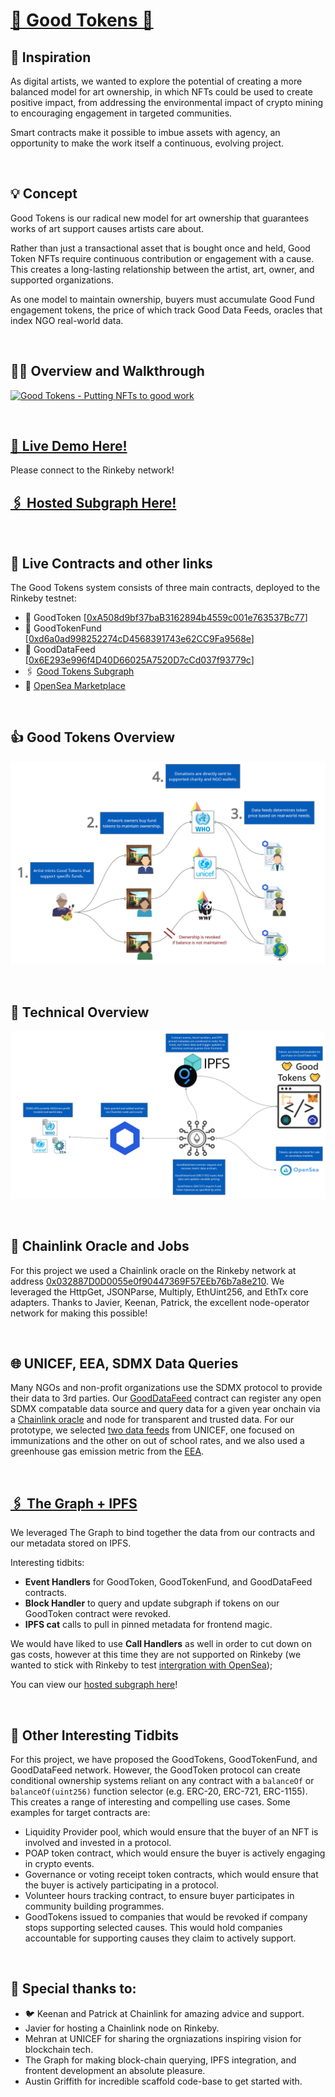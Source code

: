# [🤝 Good Tokens 🤝](https://good-tokens.surge.sh/)

## 💭 Inspiration

As digital artists, we wanted to explore the potential of creating a more balanced model for art ownership, in which NFTs could be used to create positive impact, from addressing the environmental impact of crypto mining to encouraging engagement in targeted communities.

Smart contracts make it possible to imbue assets with agency, an opportunity to make the work itself a continuous, evolving project.

<br/>

## 💡 Concept

Good Tokens is our radical new model for art ownership that guarantees works of art support causes artists care about.

Rather than just a transactional asset that is bought once and held, Good Token NFTs require continuous contribution or engagement with a cause. This creates a long-lasting relationship between the artist, art, owner, and supported organizations.

As one model to maintain ownership, buyers must accumulate Good Fund engagement tokens, the price of which track Good Data Feeds, oracles that index NGO real-world data.


<br/>

## 👨‍🎨 Overview and Walkthrough
[![Good Tokens - Putting NFTs to good work](https://img.youtube.com/vi/HPe-l8ncYFY/0.jpg)](https://www.youtube.com/watch?v=HPe-l8ncYFY)

<br/>


## [🏁 Live Demo Here!](https://good-tokens.surge.sh/)
Please connect to the Rinkeby network! 
## [🖇️ Hosted Subgraph Here!](https://thegraph.com/explorer/subgraph/jasperdegens/good-tokens)

<br/>

## 🔨 Live Contracts and other links

The Good Tokens system consists of three main contracts, deployed to the Rinkeby testnet:
  - 📝 GoodToken  [[0xA508d9bf37baB3162894b4559c001e763537Bc77](https://rinkeby.etherscan.io/address/0xa508d9bf37bab3162894b4559c001e763537bc77)]
  - 📝 GoodTokenFund  [[0xd6a0ad998252274cD4568391743e62CC9Fa9568e](https://rinkeby.etherscan.io/address/0xd6a0ad998252274cD4568391743e62CC9Fa9568e)]
  - 📝 GoodDataFeed  [[0x6E293e996f4D40D66025A7520D7cCd037f93779c](https://rinkeby.etherscan.io/address/0x6E293e996f4D40D66025A7520D7cCd037f93779c)]
  - 🖇️ [Good Tokens Subgraph](https://thegraph.com/explorer/subgraph/jasperdegens/good-tokens)
  - 🌊 [OpenSea Marketplace](https://testnets.opensea.io/collection/goodtokens)

<br/>

## 👍 Good Tokens Overview
![Good Token Overview](https://raw.githubusercontent.com/jasperdegens/scaffold-eth/389679d08a84bfd9a186f4525ff2cd654bee4dfb/packages/react-app/public/GoodTokens.png)

<br/>

## 🦾 Technical Overview
![Technical Overview](https://raw.githubusercontent.com/jasperdegens/scaffold-eth/good-tokens/packages/react-app/public/GoodTokensTechnical.png)


<br/>

## 🔗 Chainlink Oracle and Jobs

For this project we used a Chainlink oracle on the Rinkeby network at address [0x032887D0D0055e0f90447369F57EEb76b7a8e210](https://rinkeby.etherscan.io/address/0x032887D0D0055e0f90447369F57EEb76b7a8e210). We leveraged the HttpGet, JSONParse,  Multiply, EthUint256, and EthTx core adapters. Thanks to Javier, Keenan, Patrick, the excellent node-operator network for making this possible!


<br/>

## 🌐 UNICEF, EEA, SDMX Data Queries
Many NGOs and non-profit organizations use the SDMX protocol to provide their data to 3rd parties. Our [GoodDataFeed](https://rinkeby.etherscan.io/address/0x6E293e996f4D40D66025A7520D7cCd037f93779c) contract can register any open SDMX compatable data source and query data for a given year onchain via a [Chainlink oracle](https://rinkeby.etherscan.io/address/0x032887D0D0055e0f90447369F57EEb76b7a8e210) and node for transparent and trusted data. For our prototype, we selected [two data feeds](https://sdmx.data.unicef.org/databrowser/index.html) from UNICEF, one focused on immunizations and the other on out of school rates, and we also used a greenhouse gas emission metric from the [EEA](https://ec.europa.eu/eurostat/web/sdmx-infospace/welcome).


<br/>

## [🖇️ The Graph + IPFS](https://thegraph.com/explorer/subgraph/jasperdegens/good-tokens)
We leveraged The Graph to bind together the data from our contracts and our metadata stored on IPFS.

Interesting tidbits:
  - **Event Handlers** for GoodToken, GoodTokenFund, and GoodDataFeed contracts.
  - **Block Handler** to query and update subgraph if tokens on our GoodToken contract were revoked.
  - **IPFS cat** calls to pull in pinned metadata for frontend magic.

We would have liked to use **Call Handlers** as well in order to cut down on gas costs, however at this time they are not supported on Rinkeby (we wanted to stick with Rinkeby to test [intergration with OpenSea](https://testnets.opensea.io/collection/goodtokens));

You can view our [hosted subgraph here](https://thegraph.com/explorer/subgraph/jasperdegens/good-tokens)!


<br/>

## 🤯 Other Interesting Tidbits

For this project, we have proposed the GoodTokens, GoodTokenFund, and GoodDataFeed network. However, the GoodToken protocol can create conditional ownership systems reliant on any contract with a ```balanceOf``` or ```balanceOf(uint256)``` function selector (e.g. ERC-20, ERC-721, ERC-1155). This creates a range of interesting and compelling use cases. Some examples for target contracts are:
  - Liquidity Provider pool, which would ensure that the buyer of an NFT is involved and invested in a protocol. 
  - POAP token contract, which would ensure the buyer is actively engaging in crypto events.
  - Governance or voting receipt token contracts, which would ensure that the buyer is actively participating in a protocol.
  - Volunteer hours tracking contract, to ensure buyer participates in community building programmes.
  - GoodTokens issued to companies that would be revoked if company stops supporting selected causes. This would hold companies accountable for supporting causes they claim to actively support.

<br/>

## 🙏 Special thanks to:
- 🐦 Keenan and Patrick at Chainlink for amazing advice and support.
- Javier for hosting a Chainlink node on Rinkeby.
- Mehran at UNICEF for sharing the orgniazations inspiring vision for blockchain tech.
- The Graph for making block-chain querying, IPFS integration, and frontent development an absolute pleasure.
- Austin Griffith for incredible scaffold code-base to get started with.

